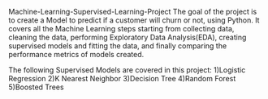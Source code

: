 Machine-Learning-Supervised-Learning-Project
The goal of the project is to create a Model to predict if a customer will churn or not, using Python. It covers all the Machine Learning steps starting from collecting data, cleaning the data, performing Exploratory Data Analysis(EDA), creating supervised models and fitting the data, and finally comparing the performance metrics of models created.

The following Supervised Models are covered in this project: 1)Logistic Regression 2)K Nearest Neighbor 3)Decision Tree 4)Random Forest 5)Boosted Trees
